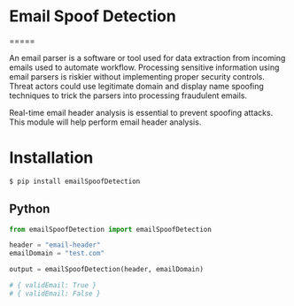 # Email Spoof Detection #
=====

An email parser is a software or tool used for data extraction from incoming emails used to automate workflow. Processing sensitive information using email parsers is riskier without implementing proper security controls. Threat actors could use legitimate domain and display name spoofing techniques to trick the parsers into processing fraudulent emails. 

Real-time email header analysis is essential to prevent spoofing attacks. This module will help perform email header analysis. 

# Installation

```bash
$ pip install emailSpoofDetection
```

## Python

```python
from emailSpoofDetection import emailSpoofDetection

header = "email-header"
emailDomain = "test.com"

output = emailSpoofDetection(header, emailDomain)

# { validEmail: True }
# { validEmail: False }

```